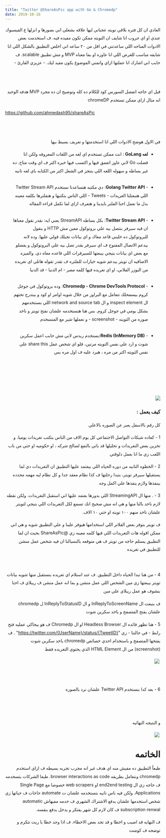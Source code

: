 ```yaml
---
title: "Twitter @ShareAsPic app with Go & Chromedp"
date: 2019-10-16
---
```

<div style="direction:rtl; text-align:right; line-height:20pt">
العادي ان كل فتره بلاقي تويته عجباني ليها علاقه بشغلي اني بصورها و انزلها ع الفيسبوك عندي او اي جروب انا شايف ان التويته ممكن تكون مفيده فيه. ف استخدمت بعض الادوات المتاحه اللي ساعدتني في اقل من ٢٠ ساعه اني اخلص التطبيق بالشكل اللي انا شايفه مناسب للغرض اللي انا عاوزه او بما معناه MVP و مش تطبيق scalable. ف حابب اني اشارك انا عملتها ازاي واتمني الموضوع يكون مفيد ليك. - عزيزي القارئ -

<br><br>
قبل اي حاجه اتفضل السورس كود للكلام ده كله وتوضيح ان ده مجرد MVP هدفه الوحيد انه مثال ازاي ممكن تستخدم chromeDP 
<div style="text-align:left">
<a href="https://github.com/ahmedash95/shareAsPic" target="_blank">https://github.com/ahmedash95/shareAsPic</a>
</div>
<br><br>
<p>في الاول هوضح الادوات اللي انا استخدمتها و تعريف بسيط بيها </p>

<ul>
<li> <strong>لغه GoLang </strong>: انت ممكن تستخدم اي لغه من اللغات المعروفه ولكن انا فضلت Go لاني عاوز اتعمق فيها و اكتسب فيها خبره اكتر ف اي وقت متاح. ده غير بساطه و سهوله اللغه اللي بتنجز في الشغل اكتر من الكتابه باي لغه تانيه
<br><br>
</li>

<li>
- <strong>Golang Twitter API</strong>: دي مكتبه هتساعدنا نستخدم Twitter Stream API اللي هتبعتلنا الغريدات - Tweets - اللي الناس بتكتبها و هنفلترها بكلمه معينه بدل ما نعمل احنا الفلتر بايدينا و هتعرف ازاي لما تكمل قراءه المقاله
<br><br>
</li>

<li>
- <strong>Twitter Stream API</strong>: بكل بساطه StreamAPI يعني ايه: نقدر نقول معناها ان فيه سيرفر بنتصل بيه علي بروتوكول معين مش HTTP و بنقول للبروتوكول ده خليني قاعد معاك و اي بيانات تجيلك قولي عليها. وده لانه بيدعم الاتصال المفتوح ف اي سيرفر يقدر تصل بيه علي البروتوكول و يفضلو مع بعض اي بيانات بتيجي بيبعتها للسيرفرات اللي قاعده معاه دي.
والميزه الاضافيه ان تويتر بيدعم شويه خيارات للفلتره ف تقدر تقوله هاتلي اي تغريده من اليوزر الفلاني، او اي تغريده فيها كلمه مصر - ام الدنيا - قد الدنيا
<br><br>
</li>

<li>
- <strong>Chromedp - Chrome DevTools Protocol</strong>: وده بروتوكول في جوجل كروم بيسمحلك تتعامل مع البراوز من خلال شويه اوامر او كود و بيندرج تحتهم ال inspect element و ال network and source tab اللي بسنتخدمهم بشكل يومي في جوجل كروم. بس هنا هنستخدمه علشان نفتح تويتر و ناخد صوره من التويته - screenshot - و نعملها شير مع المتسخدم
<br><br>
</li>


<li>
- <strong>Redis (InMemory DB):</strong>بستخدم ريدس لاني مش حابب اعمل سكرين شوت و ارد علي نفس التويته مرتين، فلو اي شخص عمل share this علي نفس التويته اكتر من مره ، هيرد عليه ف اول مره بس 
<br><br>
</li>
</ul>

<div style="margin-bottom:100px"></div>

<img src="/images/article/go-twitter-chromedp/diagram.png">

<h3>كيف يعمل  :</h3>
<p>كل رقم بالاسفل يعبر عن الصوره بالاعلي</p>

1 - كعاده شبكات التواصل الاجتماعي كل يوم الاف من الناس بتكتب تغريدات يوميا، و تخزين بعض التغريدات و تحليلها قد ياتي بالنفع لصالح شركه ، او حكوميه او حتي من باب اللعب زي ما انا بعمل دلوقتي 

2 - الخطوه التانيه من دوره الحياه اللي بيعتمد عليها التطبيق ان التغريدات دي لما يستقبلها سيرفر تويتر، بتبدا رحلتها ف كذا نظام معقد جدا و كل نظام ليه مهمه محدده بينفذها ولازم ينفذها علي اكمل وجه


3 - . منها ال StreamingAPI اللي بدورها بعتمد عليها اني استقبل التغريدات. ولكن نقطه لازم ناخد بالنا منها و هي انه مش صحيح انك تسمع لكل التغريدات اللي بتيجي لتويتر علشان تاخد منهم ١٠٠ تويته او حتي ١٠ الاف. 

ف تويتر بتوفر بعض الفلاتر اللي استخدامها هيوفر علينا و علي التطبيق شويه و هي اني ممكن اقوله هات التغريدات اللي فيها  كلمه معينه زي @ShareAsPic بحيث ان لما التطبيق يستلم حاجه من تويتر ف هي متوقعه بالنسبالنا ان فيه شخص عمل منشن للتطبيق في تغريده

<script src="https://gist.github.com/ahmedash95/b58da9f387134446a51ad8089b725a56.js"></script>
<br>

4 - من هنا تبدا الحياه داخل التطبيق. ف عند استلام اي تغريده بنستقبل منها شويه بيانات تويتر بيبعتها زي مين الشخص اللي عمل منشن و بما انه عمل منشن ف ريبلاي ف احنا بنشوف هو عمل ريبلاي علي مين 

<script src="https://gist.github.com/ahmedash95/7721e768a9538026b7e5fdb6ca20cf41.js"></script>

ف بنبعت ال InReplyToScreenName و ال InReplyToStatusID ل chromedp علشان يفتح المتصفح و ياخد سكرين شوت


5 - هنا تظهر فائده ال Headless Browser او ال Chromedp ف هو بيحاكي عمليه فتح رابط - في حالتنا - زي  "https://twitter.com/{UserName}/status/{TweetID}" . ف يفتحها المتصفح و باستخدام احدي خصائص chromedp  ياخد سكرين شوت (screenshot) من ال HTML Element الذي يحتوي التغريده فقط 

<img src="/images/article/go-twitter-chromedp/chromedp-html-element.png" style="border:3px solid #f7f6f6">

<br>

<script src="https://gist.github.com/ahmedash95/1ca41a5add4b3446867bdfbd9041c671.js"></script>

<br><br>
6 - بعد كدا بنستخدم Twitter API علشان نرد بالصوره 

<script src="https://gist.github.com/ahmedash95/158af62f5e9f99a001b5b141d66006d1.js"></script>


<br></br> 

و النتيجه النهائيه

<img src="/images/article/go-twitter-chromedp/final.png" style="border:3px solid #f7f6f6">


# الخاتمه

طبعاً التطبيق ده مفيش منه اي هدف غير انه مجرب تجربه بسيطه ف ازاي استخدم  chromedp ونتعامل بطريقه browser interactions as code. طبعا الشركات بتسخدمه ف حاجه زي ال end2end testing او web scrapers خصوصا مع  Single Page Applications. ولكن فيه ناس تانيه بتستخدمه علشان ت automate حاجات ف حياتها زي شخص استخدمها علشان يدفع الاشتراك الشهري ف خدمه مفيهاش automatic subscription renwal ف كان لازم كل شهر يفتكر و يدخل يدفع بنفسه. 

ف النهايه قد اصيب و اخطا و قد تجد بعض الاخطاء.  ف اذا وجد خطا يا ريت تتكرم و توضحه ف كومنت

</div> <!-- RTL -->